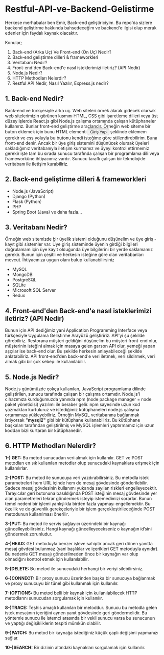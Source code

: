 # Restful-API-ve-Backend-Gelistirme
Herkese merhabalar ben Emir, Back-end geliştiriciyim. Bu repo'da sizlere backend geliştirme hakkında bahsedeceğim ve backend'e ilgisi olup merak edenler için faydalı kaynak olacaktır. 

Konular;
1. Back-end (Arka Uç) Ve Front-end (Ön Uç) Nedir?
2. Back-end geliştirme dilleri & frameworkleri
3. Veritabanı Nedir?
4. Front-end'den Back-end'e nasıl isteklerimizi iletiriz? (API Nedir)
5. Node.js Nedir?
6. HTTP Methodları Nelerdir?
7. Restful API Nedir, Nasıl Yazılır, Express.js nedir?

## 1. Back-end Nedir?
Back-end ve türkçesiyle arka uç. Web siteleri örnek alarak gidecek olursak web sitelerimizin görünen kısmını HTML, CSS gibi işaretleme dilleri veya üst düzey işlerde React.js gibi Node.js çalışma ortamında çalışan kütüphaneler kullanırız. Bunlar front-end geliştirme araçlarıdır. Örneğin web siteme bir buton eklemek için bunu HTML elementi <button>Giriş Yap</button> şeklinde eklemem gerekir ve css yoluyla bu butonu kendi isteğime göre stillendirebilirim. Buna front-end denir. Ancak bir üye giriş sistemini düşünücek olursak üyeleri sakladığımız veritabanıyla iletişim kurmamız ve üyeyi kontrol ettirmemiz gerekir işte tam bu sırada sunucu tarafında çalışan bir programlama dili veya frameworküne ihtiyacımız vardır. Sunucu taraflı çalışan bir teknolojide veritabanı ile iletişim kurabiliriz.

## 2. Back-end geliştirme dilleri & frameworkleri
- Node.js (JavaScript)
- Django (Python)
- Flask (Python)
- PHP
- Spring Boot (Java)
ve daha fazla...

## 3. Veritabanı Nedir?
Örneğin web sitemizde bir üyelik sistemi olduğunu düşünelim ve üye giriş - kayıt gibi sistemler var. Üye giriş sisteminde üyenin girdiği bilgileri doğrulamam için üye kayıt olduğunda üye bilgilerini bir yerde saklamamız gerekir. Bunun için çeşitli ve herkesin isteğine göre olan veritabanları mevcut. İhtiyacınıza uygun olanı bulup kullanabilirsiniz
- MySQL
- MongoDB
- PostgreSQL
- SQLite
- Microsoft SQL Server
- Redux

## 4. Front-end'den Back-end'e nasıl isteklerimizi iletiriz? (API Nedir)
Bunun için API dediğimiz yani Application Programming Interface veya türkçesiyle Uygulama Geliştirme Arayüzü geliştiririz. API'yi şu şekilde görebiliriz. Restorana müşteri geldiğini düşünelim bu müşteri front-end olur, müşterinin isteğini almak için masaya gelen garson API olur, yemeği yapan aşçılar ise back-end olur. Bu şekilde herkesin anlayabileceği şekilde anlatabiliriz. API front-end'den back-end'e veri iletmek, veri sildirmek, veri almak gibi bir çok sebep ile kullanılabilir.

## 5. Node.js Nedir?
Node.js günümüzde çokça kullanılan, JavaScript programlama dilinde geliştirilen, sunucu tarafında çalışan bir çalışma ortamıdır. Node.js'i cihazımıza kurduğumuzda yanında npm (node package manager = node paket yöneticisi) yazılımı ile beraber gelir. npm sayesinde uzun kod yazmaktan kurtuluruz ve istediğimiz kütüphaneleri node.js çalışma ortamımıza yükleyebiliriz. Örneğin MySQL veritabanına bağlanmak istiyorsak **"mysql2"** gibi bir kütüphane kullanabiliriz. Bu kütüphane başkaları tarafından geliştirilmiş ve MySQL işlemleri yaptırmamız için uzun koddan bizi kurtaran bir kütüphanedir.

## 6. HTTP Methodları Nelerdir?

**1-) GET:** Bu metod sunucudan veri almak için kullanılır. GET ve POST metodları en sık kullanılan metodlar olup sunucudaki kaynaklara erişmek için kullanılırlar.

**2-)POST:** Bu metod ile sunucuya veri yazdırabilirsiniz. Bu metodla istek parametreleri hem URL içinde hem de mesaj gövdesinde gönderilebilir. Sadece mesaj gövdesinin kullanımı yukarıda sayılan riskleri engelleyecektir. Tarayıcılar geri butonuna basıldığında POST isteğinin mesaj gövdesinde yer alan parametreleri tekrar göndermek isteyip istemedimizi sorarlar. Bunun temel nedeni bir işlemi yanlışlıkla birden fazla yapmayı engellemektir. Bu özellik ve de güvenlik gerekçeleriyle bir işlem gerçekleştirileceğinde POST metodunun kullanılması önerilir.

**3-)PUT:** Bu metod ile servis sağlayıcı üzerindeki bir kaynağı güncelleyebilirsiniz. Hangi kaynağı güncelleyecekseniz o kaynağın id’sini göndermek zorunludur.

**4-)HEAD:** GET metoduyla benzer işleve sahiptir ancak geri dönen yanıtta mesaj gövdesi bulunmaz (yani başlıklar ve içerikleri GET metoduyla aynıdır). Bu nedenle GET mesajı gönderilmeden önce bir kaynağın var olup olmadığını kontrol etmek için kullanılabilir.

**5-)DELETE:** Bu metod ile sunucudaki herhangi bir veriyi silebilirsiniz.

**6-)CONNECT:** Bir proxy sunucu üzerinden başka bir sunucuya bağlanmak ve proxy sunucuyu bir tünel gibi kullanmak için kullanılır.

**7-)OPTIONS:** Bu metod belli bir kaynak için kullanılabilecek HTTP metodlarını sunucudan sorgulamak için kullanılır.

**8-)TRACE:** Teşhis amaçlı kullanılan bir metoddur. Sunucu bu metodla gelen istek mesajının içeriğini aynen yanıt gövdesinde geri göndermelidir. Bu yöntemle sunucu ile istemci arasında bir vekil sunucu varsa bu sunucunun ve yaptığı değişikliklerin tespiti mümkün olabilir.

**9-)PATCH:** Bu metod bir kaynağa istediğiniz küçük çaplı değişimi yapmanızı sağlar.

**10-)SEARCH:** Bir dizinin altındaki kaynakları sorgulamak için kullanılır.
